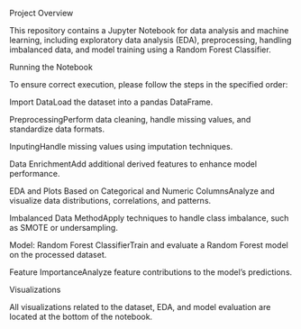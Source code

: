 Project Overview

This repository contains a Jupyter Notebook for data analysis and machine learning, including exploratory data analysis (EDA), preprocessing, handling imbalanced data, and model training using a Random Forest Classifier.

Running the Notebook

To ensure correct execution, please follow the steps in the specified order:

Import DataLoad the dataset into a pandas DataFrame.

PreprocessingPerform data cleaning, handle missing values, and standardize data formats.

InputingHandle missing values using imputation techniques.

Data EnrichmentAdd additional derived features to enhance model performance.

EDA and Plots Based on Categorical and Numeric ColumnsAnalyze and visualize data distributions, correlations, and patterns.

Imbalanced Data MethodApply techniques to handle class imbalance, such as SMOTE or undersampling.

Model: Random Forest ClassifierTrain and evaluate a Random Forest model on the processed dataset.

Feature ImportanceAnalyze feature contributions to the model’s predictions.

Visualizations

All visualizations related to the dataset, EDA, and model evaluation are located at the bottom of the notebook.

